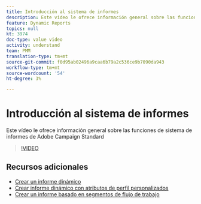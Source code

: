 ```yaml
---
title: Introducción al sistema de informes
description: Este vídeo le ofrece información general sobre las funciones de sistema de informes de Adobe Campaign Standard
feature: Dynamic Reports
topics: null
kt: 3974
doc-type: value video
activity: understand
team: PMM
translation-type: tm+mt
source-git-commit: f0d95ab02496a9caa6b79a2c536ce9b7090da943
workflow-type: tm+mt
source-wordcount: '54'
ht-degree: 3%

---
```



# Introducción al sistema de informes

Este vídeo le ofrece información general sobre las funciones de sistema de informes de Adobe Campaign Standard

>[!VIDEO](https://video.tv.adobe.com/v/29461?quality=12)

## Recursos adicionales

* [Crear un informe dinámico](/help/reporting/creating-a-dynamic-report.md)
* [Crear informe dinámico con atributos de perfil personalizados](/help/reporting/custom-profile-attributes-dynamic-reports.md)
* [Crear un informe basado en segmentos de flujo de trabajo](/help/reporting/report-on-workflow-segments.md)
